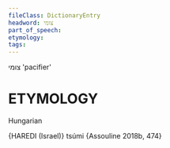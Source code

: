 ```yaml
---
fileClass: DictionaryEntry
headword: צומי
part_of_speech: 
etymology: 
tags: 
---
```

צומי
'pacifier'

ETYMOLOGY
===========
Hungarian

{HAREDI (Israel)}
tsúmi {Assouline 2018b, 474}